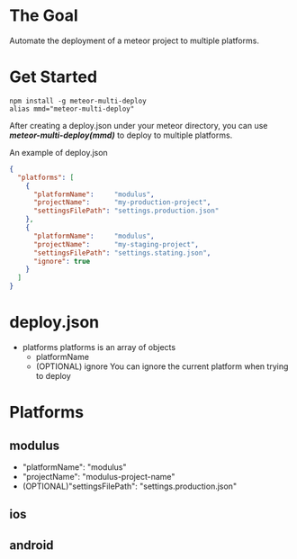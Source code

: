 # The Goal
Automate the deployment of a meteor project to multiple platforms.

# Get Started
```
npm install -g meteor-multi-deploy
alias mmd="meteor-multi-deploy"
```

After creating a deploy.json under your meteor directory,
you can use ***meteor-multi-deploy(mmd)*** to deploy to multiple platforms.

An example of deploy.json
```json
{
  "platforms": [
    {
      "platformName":     "modulus",
      "projectName":      "my-production-project",
      "settingsFilePath": "settings.production.json"
    },
    {
      "platformName":     "modulus",
      "projectName":      "my-staging-project",
      "settingsFilePath": "settings.stating.json",
      "ignore": true
    }
  ]
}
```

# deploy.json
- platforms
  platforms is an array of objects
  - platformName
  - (OPTIONAL) ignore
    You can ignore the current platform when trying to deploy

# Platforms

## modulus
- "platformName": "modulus"
- "projectName": "modulus-project-name"
- (OPTIONAL)"settingsFilePath": "settings.production.json"

## ios
## android
